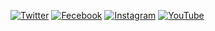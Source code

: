 [![Twitter](https://img.shields.io/badge/Twitter-1DA1F2?style=for-the-badge&logo=twitter&logoColor=white)](https://sujeitoprogramador.com)
[![Fecebook](https://img.shields.io/badge/Facebook-1877F2?style=for-the-badge&logo=facebook&logoColor=white)](https://sujeitoprogramador.com)
[![Instagram](https://img.shields.io/badge/Instagram-E4405F?style=for-the-badge&logo=instagram&logoColor=white)](https://sujeitoprogramador.com)
[![YouTube](https://img.shields.io/badge/YouTube-FF0000?style=for-the-badge&logo=youtube&logoColor=white)](https://sujeitoprogramador.com)
